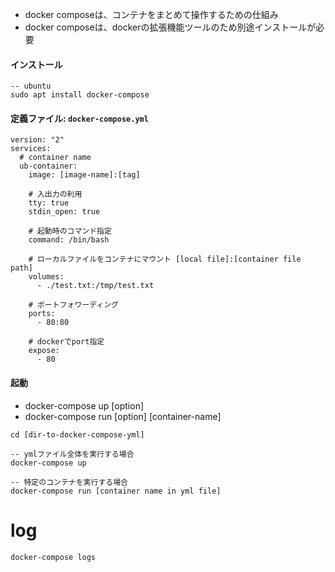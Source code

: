 - docker composeは、コンテナをまとめて操作するための仕組み
- docker composeは、dockerの拡張機能ツールのため別途インストールが必要

#### インストール

```
-- ubuntu
sudo apt install docker-compose
```

#### 定義ファイル: `docker-compose.yml`

```
version: "2"
services:
  # container name
  ub-container:
    image: [image-name]:[tag]
    
    # 入出力の利用
    tty: true
    stdin_open: true
    
    # 起動時のコマンド指定
    command: /bin/bash
    
    # ローカルファイルをコンテナにマウント [local file]:[container file path]
    volumes:
      - ./test.txt:/tmp/test.txt
    
    # ポートフォワーディング
    ports:
      - 80:80
    
    # dockerでport指定
    expose:
      - 80
```

#### 起動

- docker-compose up [option]
- docker-compose run [option] [container-name]

```
cd [dir-to-docker-compose-yml]

-- ymlファイル全体を実行する場合
docker-compose up

-- 特定のコンテナを実行する場合
docker-compose run [container name in yml file]
```

# log

```
docker-compose logs
```

